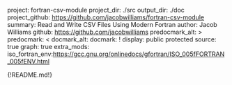 project: fortran-csv-module
project_dir: ./src
output_dir: ./doc
project_github: https://github.com/jacobwilliams/fortran-csv-module
summary: Read and Write CSV Files Using Modern Fortran
author: Jacob Williams
github: https://github.com/jacobwilliams
predocmark_alt: >
predocmark: <
docmark_alt:
docmark: !
display: public
         protected
source: true
graph: true
extra_mods: iso_fortran_env:https://gcc.gnu.org/onlinedocs/gfortran/ISO_005fFORTRAN_005fENV.html

{!README.md!}
